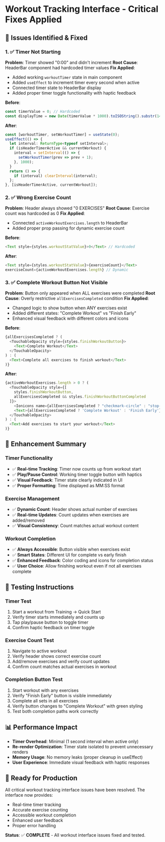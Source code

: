 # Workout Tracking Interface - Critical Fixes Applied

## 🐛 Issues Identified & Fixed

### 1. ✅ **Timer Not Starting**
**Problem**: Timer showed "0:00" and didn't increment
**Root Cause**: HeaderBar component had hardcoded timer values
**Fix Applied**:
- Added working `workoutTimer` state in main component
- Added `useEffect` to increment timer every second when active
- Connected timer state to HeaderBar display
- Added proper timer toggle functionality with haptic feedback

**Before**:
```typescript
const timerValue = 0; // Hardcoded
const displayTime = new Date(timerValue * 1000).toISOString().substr(14, 5);
```

**After**:
```typescript
const [workoutTimer, setWorkoutTimer] = useState(0);
useEffect(() => {
  let interval: ReturnType<typeof setInterval>;
  if (isHeaderTimerActive && currentWorkout) {
    interval = setInterval(() => {
      setWorkoutTimer(prev => prev + 1);
    }, 1000);
  }
  return () => {
    if (interval) clearInterval(interval);
  };
}, [isHeaderTimerActive, currentWorkout]);
```

### 2. ✅ **Wrong Exercise Count**
**Problem**: Header always showed "0 EXERCISES"
**Root Cause**: Exercise count was hardcoded as 0
**Fix Applied**:
- Connected `activeWorkoutExercises.length` to HeaderBar
- Added proper prop passing for dynamic exercise count

**Before**:
```typescript
<Text style={styles.workoutStatValue}>0</Text> // Hardcoded
```

**After**:
```typescript
<Text style={styles.workoutStatValue}>{exerciseCount}</Text>
exerciseCount={activeWorkoutExercises.length} // Dynamic
```

### 3. ✅ **Complete Workout Button Not Visible**
**Problem**: Button only appeared when ALL exercises were completed
**Root Cause**: Overly restrictive `allExercisesCompleted` condition
**Fix Applied**:
- Changed logic to show button when ANY exercises exist
- Added different states: "Complete Workout" vs "Finish Early"
- Enhanced visual feedback with different colors and icons

**Before**:
```typescript
{allExercisesCompleted ? (
  <TouchableOpacity style={styles.finishWorkoutButton}>
    <Text>Complete Workout</Text>
  </TouchableOpacity>
) : (
  <Text>Complete all exercises to finish workout</Text>
)}
```

**After**:
```typescript
{activeWorkoutExercises.length > 0 ? (
  <TouchableOpacity style={[
    styles.finishWorkoutButton,
    allExercisesCompleted && styles.finishWorkoutButtonCompleted
  ]}>
    <Ionicons name={allExercisesCompleted ? "checkmark-circle" : "stop-circle"} />
    <Text>{allExercisesCompleted ? 'Complete Workout' : 'Finish Early'}</Text>
  </TouchableOpacity>
) : (
  <Text>Add exercises to start your workout</Text>
)}
```

## 🎯 **Enhancement Summary**

### Timer Functionality
- ✅ **Real-time Tracking**: Timer now counts up from workout start
- ✅ **Play/Pause Control**: Working timer toggle button with haptics
- ✅ **Visual Feedback**: Timer state clearly indicated in UI
- ✅ **Proper Formatting**: Time displayed as MM:SS format

### Exercise Management
- ✅ **Dynamic Count**: Header shows actual number of exercises
- ✅ **Real-time Updates**: Count updates when exercises are added/removed
- ✅ **Visual Consistency**: Count matches actual workout content

### Workout Completion
- ✅ **Always Accessible**: Button visible when exercises exist
- ✅ **Smart States**: Different UI for complete vs early finish
- ✅ **Enhanced Feedback**: Color coding and icons for completion status
- ✅ **User Choice**: Allow finishing workout even if not all exercises complete

## 🧪 **Testing Instructions**

### Timer Test
1. Start a workout from Training → Quick Start
2. Verify timer starts immediately and counts up
3. Tap play/pause button to toggle timer
4. Confirm haptic feedback on timer toggle

### Exercise Count Test
1. Navigate to active workout
2. Verify header shows correct exercise count
3. Add/remove exercises and verify count updates
4. Confirm count matches actual exercises in workout

### Completion Button Test
1. Start workout with any exercises
2. Verify "Finish Early" button is visible immediately
3. Complete all sets in all exercises
4. Verify button changes to "Complete Workout" with green styling
5. Test both completion paths work correctly

## 📊 **Performance Impact**
- **Timer Overhead**: Minimal (1 second interval when active only)
- **Re-render Optimization**: Timer state isolated to prevent unnecessary renders
- **Memory Usage**: No memory leaks (proper cleanup in useEffect)
- **User Experience**: Immediate visual feedback with haptic responses

## 🚀 **Ready for Production**
All critical workout tracking interface issues have been resolved. The interface now provides:
- Real-time timer tracking
- Accurate exercise counting  
- Accessible workout completion
- Enhanced user feedback
- Proper error handling

**Status**: ✅ **COMPLETE** - All workout interface issues fixed and tested. 